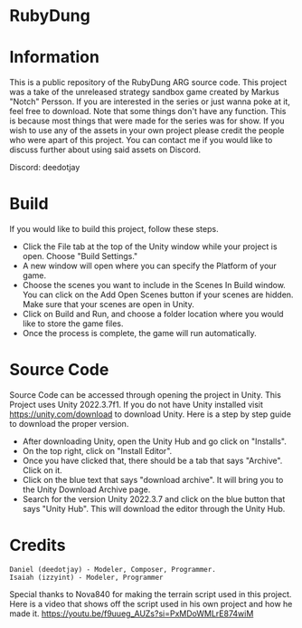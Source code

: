 # RubyDung
 
# Information

This is a public repository of the RubyDung ARG source code. This project was a take of the unreleased strategy sandbox game created by Markus "Notch" Persson. If you are interested in the series or just wanna poke at it, feel free to download. Note that some things don't have any function. This is because most things that were made for the series was for show. If you wish to use any of the assets in your own project please credit the people who were apart of this project. You can contact me if you would like to discuss further about using said assets on Discord.

Discord: deedotjay

# Build
If you would like to build this project, follow these steps.

* Click the File tab at the top of the Unity window while your project is open. Choose "Build Settings."
* A new window will open where you can specify the Platform of your game.
* Choose the scenes you want to include in the Scenes In Build window. You can click on the Add Open Scenes button if your scenes are hidden. Make sure that your scenes are open in Unity.
* Click on Build and Run, and choose a folder location where you would like to store the game files.
* Once the process is complete, the game will run automatically.

# Source Code
Source Code can be accessed through opening the project in Unity. This Project uses Unity 2022.3.7f1. If you do not have Unity installed visit https://unity.com/download to download Unity. Here is a step by step guide to download the proper version.

* After downloading Unity, open the Unity Hub and go click on "Installs".
* On the top right, click on "Install Editor".
* Once you have clicked that, there should be a tab that says "Archive". Click on it.
* Click on the blue text that says "download archive". It will bring you to the Unity Download Archive page.
* Search for the version Unity 2022.3.7 and click on the blue button that says "Unity Hub". This will download the editor through the Unity Hub.

# Credits
```
Daniel (deedotjay) - Modeler, Composer, Programmer.
Isaiah (izzyint) - Modeler, Programmer
```

Special thanks to Nova840 for making the terrain script used in this project. Here is a video that shows off the script used in his own project and how he made it. https://youtu.be/f9uueg_AUZs?si=PxMDoWMLrE874wiM